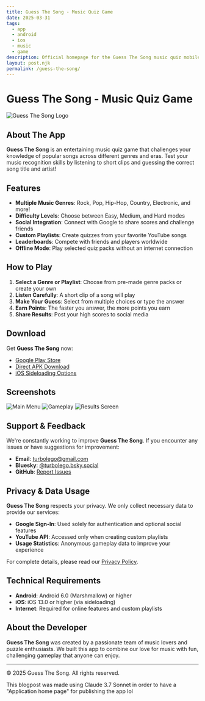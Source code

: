 ```yaml
---
title: Guess The Song - Music Quiz Game
date: 2025-03-31
tags:
  - app
  - android
  - ios
  - music
  - game
description: Official homepage for the Guess The Song music quiz mobile application
layout: post.njk
permalink: /guess-the-song/
---
```


# Guess The Song - Music Quiz Game

![Guess The Song Logo](/assets/images/guess-the-song-logo.png)

## About The App

**Guess The Song** is an entertaining music quiz game that challenges your knowledge of popular songs across different genres and eras. Test your music recognition skills by listening to short clips and guessing the correct song title and artist!

## Features

- **Multiple Music Genres**: Rock, Pop, Hip-Hop, Country, Electronic, and more!
- **Difficulty Levels**: Choose between Easy, Medium, and Hard modes
- **Social Integration**: Connect with Google to share scores and challenge friends
- **Custom Playlists**: Create quizzes from your favorite YouTube songs
- **Leaderboards**: Compete with friends and players worldwide
- **Offline Mode**: Play selected quiz packs without an internet connection

## How to Play

1. **Select a Genre or Playlist**: Choose from pre-made genre packs or create your own
2. **Listen Carefully**: A short clip of a song will play
3. **Make Your Guess**: Select from multiple choices or type the answer
4. **Earn Points**: The faster you answer, the more points you earn
5. **Share Results**: Post your high scores to social media

## Download

Get **Guess The Song** now:

- [Google Play Store](https://play.google.com/store/apps/details?id=com.guessthesong)
- [Direct APK Download](https://github.com/turbolego/GuessTheSong/releases)
- [iOS Sideloading Options](https://github.com/turbolego/GuessTheSong#ios-sideloading-options)

## Screenshots

<div class="screenshot-gallery">
    <img src="/assets/images/guess-song-screenshot1.png" alt="Main Menu" />
    <img src="/assets/images/guess-song-screenshot2.png" alt="Gameplay" />
    <img src="/assets/images/guess-song-screenshot3.png" alt="Results Screen" />
</div>

## Support & Feedback

We're constantly working to improve **Guess The Song**. If you encounter any issues or have suggestions for improvement:

- **Email**: turbolego@gmail.com
- **Bluesky**: [@turbolego.bsky.social](https://bsky.app/profile/turbolego.bsky.social)
- **GitHub**: [Report Issues](https://github.com/turbolego/GuessTheSong/issues)

## Privacy & Data Usage

**Guess The Song** respects your privacy. We only collect necessary data to provide our services:

- **Google Sign-In**: Used solely for authentication and optional social features
- **YouTube API**: Accessed only when creating custom playlists
- **Usage Statistics**: Anonymous gameplay data to improve your experience

For complete details, please read our [Privacy Policy](/privacy-policy).

## Technical Requirements

- **Android**: Android 6.0 (Marshmallow) or higher
- **iOS**: iOS 13.0 or higher (via sideloading)
- **Internet**: Required for online features and custom playlists

## About the Developer

**Guess The Song** was created by a passionate team of music lovers and puzzle enthusiasts. We built this app to combine our love for music with fun, challenging gameplay that anyone can enjoy.

---

© 2025 Guess The Song. All rights reserved.

This blogpost was made using Claude 3.7 Sonnet in order to have a "Application home page" for publishing the app lol
